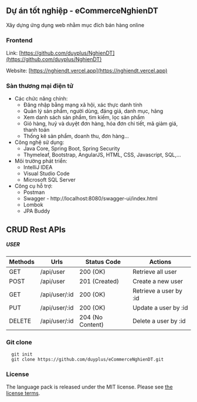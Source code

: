 ## Dự án tốt nghiệp - eCommerceNghienDT
Xây dựng ứng dụng web nhằm mục đích bán hàng online

### Frontend
Link: [https://github.com/duyplus/NghienDT](https://github.com/duyplus/NghienDT)

Website: [https://nghiendt.vercel.app](https://nghiendt.vercel.app)

### Sàn thương mại điện tử
- Các chức năng chính:
    + Đăng nhập bằng mạng xã hội, xác thực danh tính
    + Quản lý sản phẩm, người dùng, đáng giá, danh mục, hãng
    + Xem danh sách sản phẩm, tìm kiếm, lọc sản phẩm
    + Giỏ hàng, huỷ và duyệt đơn hàng, hóa đơn chi tiết, mã giảm giá, thanh toán
    + Thống kê sản phẩm, doanh thu, đơn hàng...
- Công nghệ sử dụng:
    + Java Core, Spring Boot, Spring Security
    + Thymeleaf, Bootstrap, AngularJS, HTML, CSS, Javascript, SQL,...
- Môi trường phát triển:
    + IntelliJ IDEA
    + Visual Studio Code
    + Microsoft SQL Server
- Công cụ hỗ trợ:
    + Postman
    + Swagger - http://localhost:8080/swagger-ui/index.html
    + Lombok
    + JPA Buddy

## CRUD Rest APIs
##### USER
| Methods | Urls | Status Code | Actions |
| ------------ | ------------ | ------------ | ------------ |
| GET | /api/user | 200 (OK) | Retrieve all user |
| POST | /api/user | 201 (Created) | Create a new user |
| GET | /api/user/:id | 200 (OK) | Retrieve a user by :id |
| PUT | /api/user/:id | 200 (OK) | Update a user by :id |
| DELETE | /api/user/:id | 204 (No Content) | Delete a user by :id ||

### Git clone
```
  git init
  git clone https://github.com/duyplus/eCommerceNghienDT.git
```
### License
The language pack is released under the MIT license. Please
see [the license terms](https://github.com/duyplus/eCommerceLaptop/blob/master/LICENSE).
